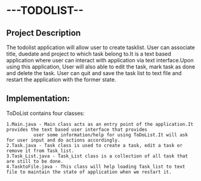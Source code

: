 # ---TODOLIST-- 

## Project Description

The todolist application will allow user to create tasklist. User can associate title, duedate and project to which task belong to.It is a text based application where user can interact with application via text interface.Upon using this application, User will also able to edit the task, mark task as done and delete the task. User can quit and save the task list to text file and restart the application with the former state.


## Implementation:

ToDoList contains four classes:

	1.Main.java - Main class acts as an entry point of the application.It provides the text based user interface that provides 
		      user some information/help for using ToDoList.It will ask for user input and do actions accordingly.
	2.Task.java - Task class is used to create a task, edit a task or remove it from Task_list.
	3.Task_List.java - Task_List class is a collection of all task that are still to be done.
	4.TasktoFile.java - This class will help loading Task_list to text file to maintain the state of application when we restart it.






